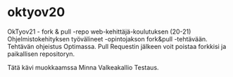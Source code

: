 # oktyov20

OkTyov21 - fork &amp; pull  -repo web-kehittäjä-koulutuksen (20-21) Ohjelmistokehityksen työvälineet -opintojakson fork&amp;pull -tehtävään. Tehtävän ohjeistus Optimassa.  Pull Requestin jälkeen voit poistaa forkkisi ja paikallisen repositoryn.


Tätä kävi muokkaamssa Minna Valkeakallio
Testaus.
